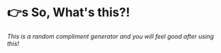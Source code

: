 # :point_right:s So, What's this?!
###### This is a random compliment generator and you will feel good after using this!